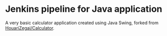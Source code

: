 # Jenkins pipeline for Java application
A very basic calculator application created using Java Swing, forked from [HouariZegai/Calculator](https://github.com/HouariZegai/Calculator). 
